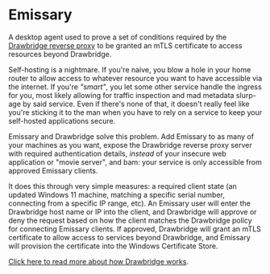# Emissary
A desktop agent used to prove a set of conditions required by the [Drawbridge reverse proxy](https://github.com/dhens/Drawbridge) to be granted an mTLS certificate to access resources beyond Drawbridge. 

Self-hosting is a nightmare. If you're naive, you blow a hole in your home router to allow access to whatever resource you want to have accessible via the internet. If you're *"smart"*, you let some other service handle the ingress for you, most likely allowing for traffic inspection and mad metadata slurp-age by said service. Even if there's none of that, it doesn't really feel like you're sticking it to the man when you have to rely on a service to keep your self-hosted applications secure.

Emissary and Drawbridge solve this problem. Add Emissary to as many of your machines as you want, expose the Drawbridge reverse proxy server with required authentication details, _instead_ of your insecure web application or "movie server", and bam: your service is only accessible from approved Emissary clients.

It does this through very simple measures: a required client state (an updated Windows 11 machine, matching a specific serial number, connecting from a specific IP range, etc). An Emissary user will enter the Drawbridge host name or IP into the client, and Drawbridge will approve or deny the request based on how the client matches the Drawbridge policy for connecting Emissary clients. If approved, Drawbridge will grant an mTLS certificate to allow access to services beyond Drawbridge, and Emissary will provision the certificate into the Windows Certificate Store.

[Click here to read more about how Drawbridge works](https://github.com/dhens/Drawbridge).
